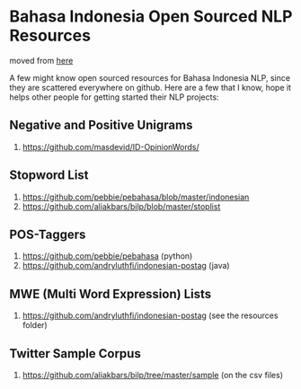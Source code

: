 # Bahasa Indonesia Open Sourced NLP Resources
moved from [here](https://medium.com/@arie.pratama.s/bahasa-indonesia-open-sourced-nlp-resources-8cb394193238)

A few might know open sourced resources for Bahasa Indonesia NLP, since they are scattered everywhere on github. Here are a few that I know, hope it helps other people for getting started their NLP projects:

## Negative and Positive Unigrams
1. https://github.com/masdevid/ID-OpinionWords/

## Stopword List

1. https://github.com/pebbie/pebahasa/blob/master/indonesian
2. https://github.com/aliakbars/bilp/blob/master/stoplist

## POS-Taggers
1. https://github.com/pebbie/pebahasa (python)
2. https://github.com/andryluthfi/indonesian-postag (java)

## MWE (Multi Word Expression) Lists
1. https://github.com/andryluthfi/indonesian-postag (see the resources folder)

## Twitter Sample Corpus
1. https://github.com/aliakbars/bilp/tree/master/sample (on the csv files)